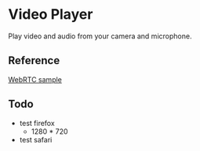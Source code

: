 # Video Player

Play video and audio from your camera and microphone.


## Reference

[WebRTC sample](https://github.com/webrtc/samples/blob/gh-pages/src/content/devices/input-output/js/main.js)


## Todo

- test firefox
    - 1280 * 720
- test safari
